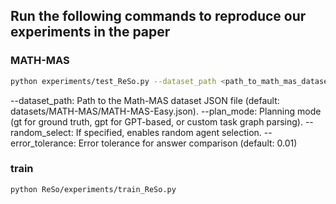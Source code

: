 ## Run the following commands to reproduce our experiments in the paper

### **MATH-MAS**
```bash
python experiments/test_ReSo.py --dataset_path <path_to_math_mas_dataset> --plan_mode <mode> [--random_select] [--error_tolerance <value>]
```
--dataset_path: Path to the Math-MAS dataset JSON file (default: datasets/MATH-MAS/MATH-MAS-Easy.json).
--plan_mode: Planning mode (gt for ground truth, gpt for GPT-based, or custom task graph parsing).
--random_select: If specified, enables random agent selection.
--error_tolerance: Error tolerance for answer comparison (default: 0.01)

### **train**
```bash
python ReSo/experiments/train_ReSo.py
```

